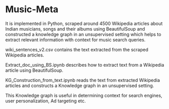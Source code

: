 # Music-Meta

It is implemented in Python, scraped around 4500 Wikipedia articles about Indian musicians, songs and their albums using BeautifulSoup and constructed a knowledge graph in an unsupervised setting which helps to extract relevant information with context for music search queries.

wiki_sentences_v2.csv contains the text extracted from the scraped Wikipedia articles.

Extract_doc_using_BS.ipynb describes how to extract text from a Wikipedia article using BeautifulSoup.

KG_Construction_from_text.ipynb reads the text from extracted Wikipedia articles and constructs a Knowledge graph in an unsupervised setting.

This Knowledge graph is useful in determining context for search engines, user personalization, Ad targeting etc.
